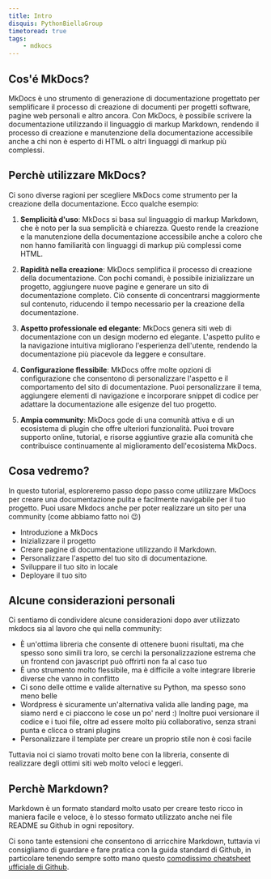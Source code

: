 ```yaml
---
title: Intro
disquis: PythonBiellaGroup
timetoread: true
tags:
    - mdkocs
---
```


## Cos'é MkDocs?

MkDocs è uno strumento di generazione di documentazione progettato per semplificare il processo di creazione di documenti per progetti software, pagine web personali e altro ancora. Con MkDocs, è possibile scrivere la documentazione utilizzando il linguaggio di markup Markdown, rendendo il processo di creazione e manutenzione della documentazione accessibile anche a chi non è esperto di HTML o altri linguaggi di markup più complessi.

## Perchè utilizzare MkDocs?

Ci sono diverse ragioni per scegliere MkDocs come strumento per la creazione della documentazione. Ecco qualche esempio:

1. **Semplicità d'uso**: MkDocs si basa sul linguaggio di markup Markdown, che è noto per la sua semplicità e chiarezza. Questo rende la creazione e la manutenzione della documentazione accessibile anche a coloro che non hanno familiarità con linguaggi di markup più complessi come HTML.

2. **Rapidità nella creazione**: MkDocs semplifica il processo di creazione della documentazione. Con pochi comandi, è possibile inizializzare un progetto, aggiungere nuove pagine e generare un sito di documentazione completo. Ciò consente di concentrarsi maggiormente sul contenuto, riducendo il tempo necessario per la creazione della documentazione.

3. **Aspetto professionale ed elegante**: MkDocs genera siti web di documentazione con un design moderno ed elegante. L'aspetto pulito e la navigazione intuitiva migliorano l'esperienza dell'utente, rendendo la documentazione più piacevole da leggere e consultare.

4. **Configurazione flessibile**: MkDocs offre molte opzioni di configurazione che consentono di personalizzare l'aspetto e il comportamento del sito di documentazione. Puoi personalizzare il tema, aggiungere elementi di navigazione e incorporare snippet di codice per adattare la documentazione alle esigenze del tuo progetto.

5. **Ampia community**: MkDocs gode di una comunità attiva e di un ecosistema di plugin che offre ulteriori funzionalità. Puoi trovare supporto online, tutorial, e risorse aggiuntive grazie alla comunità che contribuisce continuamente al miglioramento dell'ecosistema MkDocs.

## Cosa vedremo?

In questo tutorial, esploreremo passo dopo passo come utilizzare MkDocs per creare una documentazione pulita e facilmente navigabile per il tuo progetto. Puoi usare Mkdocs anche per poter realizzare un sito per una community (come abbiamo fatto noi 😉)

* Introduzione a MkDocs
* Inizializzare il progetto
* Creare pagine di documentazione utilizzando il Markdown.
* Personalizzare l'aspetto del tuo sito di documentazione.
* Sviluppare il tuo sito in locale
* Deployare il tuo sito

## Alcune considerazioni personali

Ci sentiamo di condividere alcune considerazioni dopo aver utilizzato mkdocs sia al lavoro che qui nella community:

* È un'ottima libreria che consente di ottenere buoni risultati, ma che spesso sono simili tra loro, se cerchi la personalizzazione estrema che un frontend con javascript può offrirti non fa al caso tuo
* È uno strumento molto flessibile, ma è difficile a volte integrare librerie diverse che vanno in conflitto
* Ci sono delle ottime e valide alternative su Python, ma spesso sono meno belle
* Wordpress è sicuramente un'alternativa valida alle landing page, ma siamo nerd e ci piaccono le cose un po' nerd :) Inoltre puoi versionare il codice e i tuoi file, oltre ad essere molto più collaborativo, senza strani punta e clicca o strani plugins
* Personalizzare il template per creare un proprio stile non è così facile

Tuttavia noi ci siamo trovati molto bene con la libreria, consente di realizzare degli ottimi siti web molto veloci e leggeri.

## Perchè Markdown?

Markdown è un formato standard molto usato per creare testo ricco in maniera facile e veloce, è lo stesso formato utilizzato anche nei file README su Github in ogni repository.

Ci sono tante estensioni che consentono di arricchire Markdown, tuttavia vi consigliamo di guardare e fare pratica con la guida standard di Github, in particolare tenendo sempre sotto mano questo [comodissimo cheatsheet ufficiale di Github](https://github.com/adam-p/markdown-here/wiki/Markdown-Cheatsheet).
